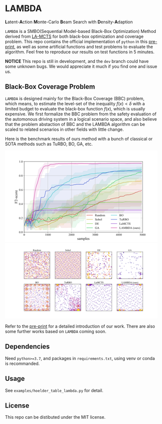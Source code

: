 # LAMBDA

**L**atent-**A**ction **M**onte-Carlo **B**eam Search with **D**ensity-**A**daption

`LAMBDA` is a SMBO(Sequential Model-based Black-Box Optimization) Method derived from [LA-MCTS](https://github.com/facebookresearch/LaMCTS) for both black-box optimization and coverage problem. This repo contains the official implementation of `python` in this [pre-print](https://arxiv.org/abs/2203.13708), as well as some artificial functions and test problems to evaluate the algorithm. Feel free to reproduce our results on test functions in 5 minutes.

**NOTICE** This repo is still in development, and the `dev` branch could have some unknown bugs. We would appreciate it much if you find one and issue us.

## Black-Box Coverage Problem

`LAMBDA` is designed mainly for the Black-Box Coverage (BBC) problem, which means, to estimate the level-set of the inequality $f(x)<\delta$ with a limited budget to evaluate the black-box function $f(x)$, which is usually expensive. We first formalize the BBC problem from the safety evaluation of the automonous driving system in a logical scenario space, and also believe that the problem abstaction of BBC and the LAMBDA algorithm can be scaled to related scenarios in other fields with little change.

Here is the benchmark results of ours method with a bunch of classical or SOTA methods such as TuRBO, BO, GA, etc.

![benchmark1](https://github.com/BigTailFox/LAMBDA/blob/main/doc/readme/picture1.png?raw=True)
![benchmark2](https://github.com/BigTailFox/LAMBDA/blob/main/doc/readme/picture2.png?raw=True)

Refer to the [pre-print](https://arxiv.org/abs/2203.13708) for a detailed introduction of our work. There are also some further works based on `LAMBDA` coming soon.

## Dependencies

Need `python>=3.7`, and packages in `requirements.txt`, using venv or conda is recommanded.

## Usage

See `examples/hoelder_table_lambda.py` for detail.

## License

This repo can be distibuted under the MIT license.

